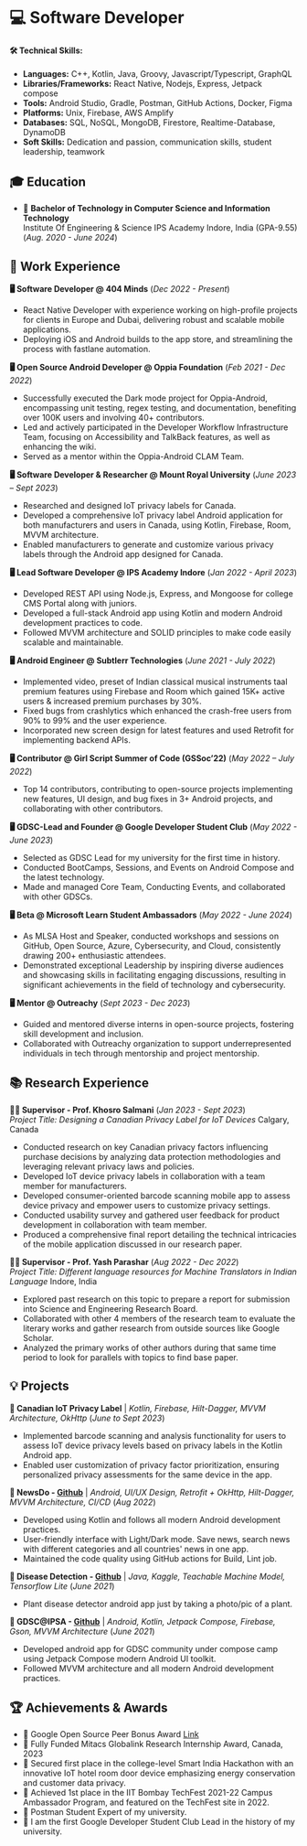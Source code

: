 # 💻 Software Developer

#### 🛠️ Technical Skills:
- **Languages:** C++, Kotlin, Java, Groovy, Javascript/Typescript, GraphQL
- **Libraries/Frameworks:** React Native, Nodejs, Express, Jetpack compose
- **Tools:** Android Studio, Gradle, Postman, GitHub Actions, Docker, Figma
- **Platforms:** Unix, Firebase, AWS Amplify
- **Databases:** SQL, NoSQL, MongoDB, Firestore, Realtime-Database, DynamoDB
- **Soft Skills:** Dedication and passion, communication skills, student leadership, teamwork

## 🎓 Education
- 📘 **Bachelor of Technology in Computer Science and Information Technology**  
  Institute Of Engineering & Science IPS Academy Indore, India (GPA-9.55) (_Aug. 2020 - June 2024_)

## 💼 Work Experience

**🖥️ Software Developer @ 404 Minds** (_Dec 2022 - Present_)
- React Native Developer with experience working on high-profile projects for clients in Europe and Dubai, delivering robust and scalable mobile applications.
- Deploying iOS and Android builds to the app store, and streamlining the process with fastlane automation.

**🖥️ Open Source Android Developer @ Oppia Foundation** (_Feb 2021 - Dec 2022_)
- Successfully executed the Dark mode project for Oppia-Android, encompassing unit testing, regex testing, and documentation, benefiting over 100K users and involving 40+ contributors.
- Led and actively participated in the Developer Workflow Infrastructure Team, focusing on Accessibility and TalkBack features, as well as enhancing the wiki.
- Served as a mentor within the Oppia-Android CLAM Team.

**🖥️ Software Developer & Researcher @ Mount Royal University** (_June 2023 – Sept 2023_)
- Researched and designed IoT privacy labels for Canada.
- Developed a comprehensive IoT privacy label Android application for both manufacturers and users in Canada, using Kotlin, Firebase, Room, MVVM architecture.
- Enabled manufacturers to generate and customize various privacy labels through the Android app designed for Canada.

**🖥️ Lead Software Developer @ IPS Academy Indore** (_Jan 2022 - April 2023_)
- Developed REST API using Node.js, Express, and Mongoose for college CMS Portal along with juniors.
- Developed a full-stack Android app using Kotlin and modern Android development practices to code.
- Followed MVVM architecture and SOLID principles to make code easily scalable and maintainable.

**🖥️ Android Engineer @ Subtlerr Technologies** (_June 2021 - July 2022_)
- Implemented video, preset of Indian classical musical instruments taal premium features using Firebase and Room which gained 15K+ active users & increased premium purchases by 30%.
- Fixed bugs from crashlytics which enhanced the crash-free users from 90% to 99% and the user experience.
- Incorporated new screen design for latest features and used Retrofit for implementing backend APIs.

**🖥️ Contributor @ Girl Script Summer of Code (GSSoc’22)** (_May 2022 – July 2022_)
- Top 14 contributors, contributing to open-source projects implementing new features, UI design, and bug fixes in 3+ Android projects, and collaborating with other contributors.

**🖥️ GDSC-Lead and Founder @ Google Developer Student Club** (_May 2022 - June 2023_)
- Selected as GDSC Lead for my university for the first time in history.
- Conducted BootCamps, Sessions, and Events on Android Compose and the latest technology.
- Made and managed Core Team, Conducting Events, and collaborated with other GDSCs.

**🖥️ Beta @ Microsoft Learn Student Ambassadors** (_May 2022 - June 2024_)
- As MLSA Host and Speaker, conducted workshops and sessions on GitHub, Open Source, Azure, Cybersecurity, and Cloud, consistently drawing 200+ enthusiastic attendees.
- Demonstrated exceptional Leadership by inspiring diverse audiences and showcasing skills in facilitating engaging discussions, resulting in significant achievements in the field of technology and cybersecurity.

**🖥️ Mentor @ Outreachy** (_Sept 2023 - Dec 2023_)
- Guided and mentored diverse interns in open-source projects, fostering skill development and inclusion.
- Collaborated with Outreachy organization to support underrepresented individuals in tech through mentorship and project mentorship.

## 📚 Research Experience

**🧑‍🏫 Supervisor - Prof. Khosro Salmani** (_Jan 2023 - Sept 2023_)  
_Project Title: Designing a Canadian Privacy Label for IoT Devices_ Calgary, Canada
- Conducted research on key Canadian privacy factors influencing purchase decisions by analyzing data protection methodologies and leveraging relevant privacy laws and policies.
- Developed IoT device privacy labels in collaboration with a team member for manufacturers.
- Developed consumer-oriented barcode scanning mobile app to assess device privacy and empower users to customize privacy settings.
- Conducted usability survey and gathered user feedback for product development in collaboration with team member.
- Produced a comprehensive final report detailing the technical intricacies of the mobile application discussed in our research paper.

**🧑‍🏫 Supervisor - Prof. Yash Parashar** (_Aug 2022 - Dec 2022_)  
_Project Title: Different language resources for Machine Translators in Indian Language_ Indore, India
- Explored past research on this topic to prepare a report for submission into Science and Engineering Research Board.
- Collaborated with other 4 members of the research team to evaluate the literary works and gather research from outside sources like Google Scholar.
- Analyzed the primary works of other authors during that same time period to look for parallels with topics to find base paper.

## 💡 Projects

**📱 Canadian IoT Privacy Label** | _Kotlin, Firebase, Hilt-Dagger, MVVM Architecture, OkHttp_ (_June to Sept 2023_)
- Implemented barcode scanning and analysis functionality for users to assess IoT device privacy levels based on privacy labels in the Kotlin Android app.
- Enabled user customization of privacy factor prioritization, ensuring personalized privacy assessments for the same device in the app.

**📱 NewsDo - [Github](https://github.com/MohitGupta121/NewsDo)** | _Android, UI/UX Design, Retrofit + OkHttp, Hilt-Dagger, MVVM Architecture, CI/CD_ (_Aug 2022_)
- Developed using Kotlin and follows all modern Android development practices.
- User-friendly interface with Light/Dark mode. Save news, search news with different categories and all countries' news in one app.
- Maintained the code quality using GitHub actions for Build, Lint job.

**📱 Disease Detection - [Github](https://github.com/MohitGupta121/DiseaseDetection)** | _Java, Kaggle, Teachable Machine Model, Tensorflow Lite_ (_June 2021_)
- Plant disease detector android app just by taking a photo/pic of a plant.

**📱 GDSC@IPSA - [Github](https://github.com/MohitGupta121/gdsc-android-ipsa)** | _Android, Kotlin, Jetpack Compose, Firebase, Gson, MVVM Architecture_ (_June 2021_)
- Developed android app for GDSC community under compose camp using Jetpack Compose modern Android UI toolkit.
- Followed MVVM architecture and all modern Android development practices.

## 🏆 Achievements & Awards
- 🏅 Google Open Source Peer Bonus Award [Link](https://drive.google.com/file/d/1gXgcixbM61A-QI_CWEH9sHWKlE3tt_8T/view)
- 🏅 Fully Funded Mitacs Globalink Research Internship Award, Canada, 2023
- 🏅 Secured first place in the college-level Smart India Hackathon with an innovative IoT hotel room door device emphasizing energy conservation and customer data privacy.
- 🏅 Achieved 1st place in the IIT Bombay TechFest 2021-22 Campus Ambassador Program, and featured on the TechFest site in 2022.
- 🏅 Postman Student Expert of my university.
- 🏅 I am the first Google Developer Student Club Lead in the history of my university.
